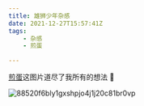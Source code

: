 ```yaml
---
title: 雄狮少年杂感
date: 2021-12-27T15:57:41Z
tags:
	- 杂感
	- 煎蛋

---
```

[煎蛋](http://jandan.net/t/5118460)这图片道尽了我所有的想法 🤣 

![88520f6bly1gxshpjo4j1j20c81br0vp](https://user-images.githubusercontent.com/20685961/147487831-a8feebcf-f0ea-4816-b9ce-9ef6a1d8c895.jpg)
